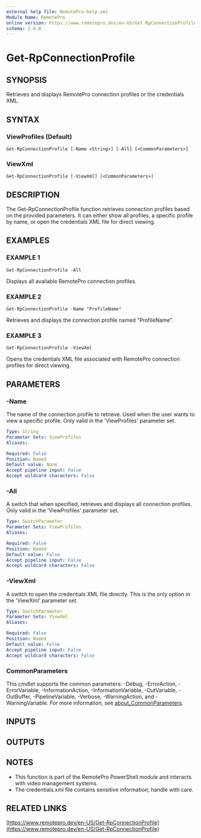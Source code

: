 ```yaml
---
external help file: RemotePro-help.xml
Module Name: RemotePro
online version: https://www.remotepro.dev/en-US/Get-RpConnectionProfile
schema: 2.0.0
---
```


# Get-RpConnectionProfile

## SYNOPSIS
Retrieves and displays RemotePro connection profiles or the credentials XML.

## SYNTAX

### ViewProfiles (Default)
```
Get-RpConnectionProfile [-Name <String>] [-All] [<CommonParameters>]
```

### ViewXml
```
Get-RpConnectionProfile [-ViewXml] [<CommonParameters>]
```

## DESCRIPTION
The Get-RpConnectionProfile function retrieves connection profiles based on
the provided parameters.
It can either show all profiles, a specific profile
by name, or open the credentials XML file for direct viewing.

## EXAMPLES

### EXAMPLE 1
```
Get-RpConnectionProfile -All
```

Displays all available RemotePro connection profiles.

### EXAMPLE 2
```
Get-RpConnectionProfile -Name "ProfileName"
```

Retrieves and displays the connection profile named "ProfileName".

### EXAMPLE 3
```
Get-RpConnectionProfile -ViewXml
```

Opens the credentials XML file associated with RemotePro connection
profiles for direct viewing.

## PARAMETERS

### -Name
The name of the connection profile to retrieve.
Used when the user wants to
view a specific profile.
Only valid in the 'ViewProfiles' parameter set.

```yaml
Type: String
Parameter Sets: ViewProfiles
Aliases:

Required: False
Position: Named
Default value: None
Accept pipeline input: False
Accept wildcard characters: False
```

### -All
A switch that when specified, retrieves and displays all connection profiles.
Only valid in the 'ViewProfiles' parameter set.

```yaml
Type: SwitchParameter
Parameter Sets: ViewProfiles
Aliases:

Required: False
Position: Named
Default value: False
Accept pipeline input: False
Accept wildcard characters: False
```

### -ViewXml
A switch to open the credentials XML file directly.
This is the only option
in the 'ViewXml' parameter set.

```yaml
Type: SwitchParameter
Parameter Sets: ViewXml
Aliases:

Required: False
Position: Named
Default value: False
Accept pipeline input: False
Accept wildcard characters: False
```

### CommonParameters
This cmdlet supports the common parameters: -Debug, -ErrorAction, -ErrorVariable, -InformationAction, -InformationVariable, -OutVariable, -OutBuffer, -PipelineVariable, -Verbose, -WarningAction, and -WarningVariable. For more information, see [about_CommonParameters](http://go.microsoft.com/fwlink/?LinkID=113216).

## INPUTS

## OUTPUTS

## NOTES
- This function is part of the RemotePro PowerShell module and interacts
with video management systems.
- The credentials.xml file contains sensitive information; handle with care.

## RELATED LINKS

[https://www.remotepro.dev/en-US/Get-RpConnectionProfile](https://www.remotepro.dev/en-US/Get-RpConnectionProfile)

